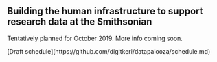 ## Building the human infrastructure to support research data at the Smithsonian
Tentatively planned for October 2019. More info coming soon.
<p>
[Draft schedule](https://github.com/digitkeri/datapalooza/schedule.md)
